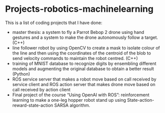 # Projects-robotics-machinelearning
This is a list of coding projects that I have done:
-	master thesis: a system to fly a Parrot Bebop 2 drone using hand gestures and a system to make the drone autonomously follow a target. (C++)
-	line follower robot by using OpenCV to create a mask to isolate colour of the line and then using the coordinates of the centroid of the blob to send velocity commands to maintain the robot centred. (C++) 
-	training of MNIST database to recognize digits by ensembling different models and augmenting the original database to obtain a better result (Python)
-	ROS service server that makes a robot move based on call received by service client and ROS action server that makes drone move based on call received by action client
-	Final project of the course “Using OpenAI with ROS”: reinforcement learning to make a one-leg hopper robot stand up using State-action-reward-state-action SARSA algorithm.

